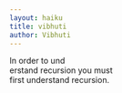 ```yaml
---
layout: haiku
title: vibhuti
author: Vibhuti
---
```


In order to und<br>
erstand recursion you must<br> 
first understand recursion.<br>